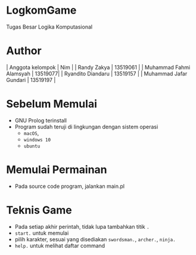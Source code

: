 # LogkomGame
Tugas Besar Logika Komputasional

# Author
| Anggota kelompok | Nim |
| Randy Zakya  | 13519061 |
| Muhammad Fahmi Alamsyah | 13519077|
| Ryandito Diandaru	 | 13519157 |
| Muhammad Jafar Gundari | 13519197 |

# Sebelum Memulai
- GNU Prolog terinstall
- Program sudah teruji di lingkungan dengan sistem operasi 
    - `macOS`, 
    - `windows 10`
    - `ubuntu`

# Memulai Permainan
- Pada source code program, jalankan main.pl

# Teknis Game
- Pada setiap akhir perintah, tidak lupa tambahkan titik `.`
- `start.` untuk memulai
- pilih karakter, sesuai yang disediakan `swordsman.`, `archer.`, `ninja.`
- `help.` untuk melihat daftar command